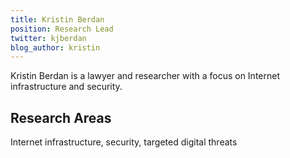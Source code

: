 ```yaml
---
title: Kristin Berdan
position: Research Lead
twitter: kjberdan
blog_author: kristin
---
```


Kristin Berdan is a lawyer and researcher with a focus on Internet infrastructure and security.

## Research Areas

Internet infrastructure, security, targeted digital threats
